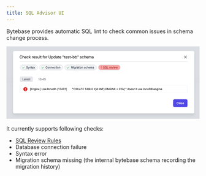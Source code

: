 ```yaml
---
title: SQL Advisor UI
---
```


Bytebase provides automatic SQL lint to check common issues in schema change process.

![sql-advisor](/static/docs/schema-review-engine-mysql-use-innodb.webp)

It currently supports following checks:

- [SQL Review Rules](/docs/sql-review/review-policy/overview)
- Database connection failure
- Syntax error
- Migration schema missing (the internal bytebase schema recording the migration history)